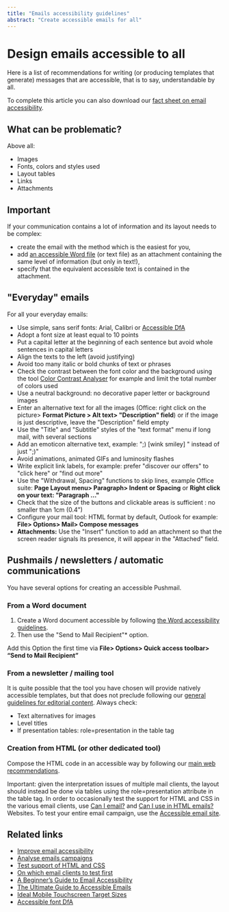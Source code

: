 ```yaml
---
title: "Emails accessibility guidelines"
abstract: "Create accessible emails for all"
---
```


# Design emails accessible to all 

Here is a list of recommendations for writing (or producing templates that generate) messages that are accessible, that is to say, understandable by all.

To complete this article you can also download our [fact sheet on email accessibility](../../articles/fact-sheet-accessibility/).

## What can be problematic?
Above all:
- Images
- Fonts, colors and styles used
- Layout tables
- Links
- Attachments

## Important

If your communication contains a lot of information and its layout needs to be complex:
- create the email with the method which is the easiest for you,
- add [an accessible Word file](/en/content-and-communication/word/) (or text file) as an attachment containing the same level of information (but only in text!),
- specify that the equivalent accessible text is contained in the attachment.

## "Everyday" emails
For all your everyday emails:
- Use simple, sans serif fonts: Arial, Calibri or [Accessible DfA](https://github.com/Orange-OpenSource/font-accessible-dfa)
- Adopt a font size at least equal to 10 points
- Put a capital letter at the beginning of each sentence but avoid whole sentences in capital letters
- Align the texts to the left (avoid justifying)
- Avoid too many italic or bold chunks of text or phrases
- Check the contrast between the font color and the background using the tool [Color Contrast Analyser](https://www.paciellogroup.com/resources/contrastanalyser/) for example and limit the total number of colors used
- Use a neutral background: no decorative paper letter or background images
- Enter an alternative text for all the images (Office: right click on the picture> **Format Picture > Alt text> "Description" field**) or if the image is just descriptive, leave the "Description" field empty
- Use the "Title" and "Subtitle" styles of the "text format" menu if long mail, with several sections
- Add an emoticon alternative text, example: ";) [wink smiley] " instead of just ";)"
- Avoid animations, animated GIFs and luminosity flashes
- Write explicit link labels, for example: prefer "discover our offers" to "click here" or "find out more"
- Use the "Withdrawal, Spacing" functions to skip lines, example Office suite: **Page Layout menu> Paragraph> Indent or Spacing** or **Right click on your text: "Paragraph ..."**
- Check that the size of the buttons and clickable areas is sufficient : no smaller than 1cm (0.4")
- Configure your mail tool: HTML format by default, Outlook for example: **File> Options> Mail> Compose messages**
- **Attachments:** Use the "Insert" function to add an attachment so that the screen reader signals its presence, it will appear in the "Attached" field.

## Pushmails / newsletters / automatic communications
You have several options for creating an accessible Pushmail.

### From a Word document
1. Create a Word document accessible by following [the Word accessibility guidelines](/en/content-and-communication/word/).
2. Then use the "Send to Mail Recipient"* option.

Add this Option the first time via **File> Options> Quick access toolbar> “Send to Mail Recipient”**

### From a newsletter / mailing tool
It is quite possible that the tool you have chosen will provide natively accessible templates, but that does not preclude following our [general guidelines for editorial content](/en/content-and-communication/).
Always check:
- Text alternatives for images
- Level titles
- If presentation tables: role=presentation in the table tag

### Creation from HTML (or other dedicated tool)
Compose the HTML code in an accessible way by following our [main web recommendations](/en/web/develop/).  

Important: given the interpretation issues of multiple mail clients, the layout should instead be done via tables using the role=presentation attribute in the table tag.
In order to occasionally test the support for HTML and CSS in the various email clients, use [Can I email?](https://www.caniemail.com/) and [Can I use in HTML emails?](https://caniuse.email/) Websites.
To test your entire email campaign, use the [Accessible email site](http://www.accessible-email.org/).

## Related links
- [Improve email accessibility ](https://support.office.com/en-us/article/video-improve-email-accessibility-ebf3730a-18f8-4b57-81d1-730086231775?omkt=en-001&ui=en-US&rs=en-001&ad=US)
- [Analyse emails campaigns](http://www.accessible-email.org/)
- [Test support of HTML and CSS](https://www.caniemail.com/)
- [On which email clients to test first](https://emails.hteumeuleu.com/which-email-clients-should-you-test-on-b2a892e57606)
- [A Beginner’s Guide to Email Accessibility](https://webdesign.tutsplus.com/tutorials/a-beginners-guide-to-email-accessibility--cms-31240)
- [The Ultimate Guide to Accessible Emails](https://litmus.com/blog/ultimate-guide-accessible-emails)
- [Ideal Mobile Touchscreen Target Sizes](https://www.smashingmagazine.com/2012/02/finger-friendly-design-ideal-mobile-touchscreen-target-sizes/)
- [Accessible font DfA](https://github.com/Orange-OpenSource/font-accessible-dfa)
